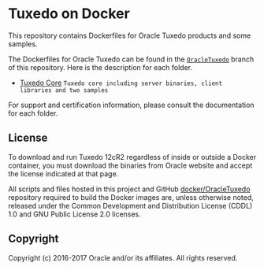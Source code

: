 # Tuxedo on Docker

This repository contains Dockerfiles for Oracle Tuxedo products and some samples.

The Dockerfiles for Oracle Tuxedo can be found in the [`OracleTuxedo`](./) branch of this repository. Here is the description for each folder.
* [Tuxedo Core](./core)          `Tuxedo core including server binaries, client libraries and two samples`


For support and certification information, please consult the documentation for each folder.

## License
To download and run Tuxedo 12cR2 regardless of inside or outside a Docker container, you must download the binaries from Oracle website and accept the license indicated at that page.

All scripts and files hosted in this project and GitHub [docker/OracleTuxedo](./) repository required to build the Docker images are, unless otherwise noted, released under the Common Development and Distribution License (CDDL) 1.0 and GNU Public License 2.0 licenses.

## Copyright
Copyright (c) 2016-2017 Oracle and/or its affiliates. All rights reserved.

